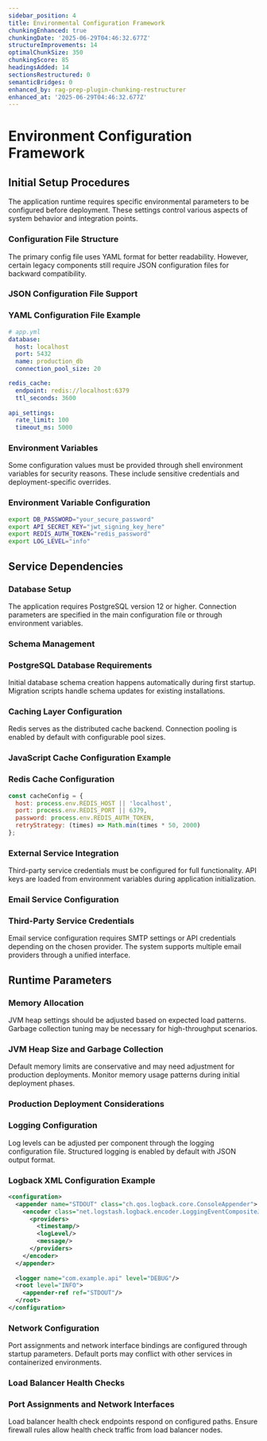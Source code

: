 ```yaml
---
sidebar_position: 4
title: Environmental Configuration Framework
chunkingEnhanced: true
chunkingDate: '2025-06-29T04:46:32.677Z'
structureImprovements: 14
optimalChunkSize: 350
chunkingScore: 85
headingsAdded: 14
sectionsRestructured: 0
semanticBridges: 0
enhanced_by: rag-prep-plugin-chunking-restructurer
enhanced_at: '2025-06-29T04:46:32.677Z'
---
```


# Environment Configuration Framework

## Initial Setup Procedures

The application runtime requires specific environmental parameters to be configured before deployment. These settings control various aspects of system behavior and integration points.

### Configuration File Structure

The primary config file uses YAML format for better readability. However, certain legacy components still require JSON configuration files for backward compatibility.

### JSON Configuration File Support


### YAML Configuration File Example


```yaml
# app.yml
database:
  host: localhost
  port: 5432
  name: production_db
  connection_pool_size: 20

redis_cache:
  endpoint: redis://localhost:6379
  ttl_seconds: 3600
  
api_settings:
  rate_limit: 100
  timeout_ms: 5000
```

### Environment Variables

Some configuration values must be provided through shell environment variables for security reasons. These include sensitive credentials and deployment-specific overrides.

### Environment Variable Configuration


```bash
export DB_PASSWORD="your_secure_password"
export API_SECRET_KEY="jwt_signing_key_here"
export REDIS_AUTH_TOKEN="redis_password"
export LOG_LEVEL="info"
```

## Service Dependencies

### Database Setup

The application requires PostgreSQL version 12 or higher. Connection parameters are specified in the main configuration file or through environment variables.

### Schema Management


### PostgreSQL Database Requirements


Initial database schema creation happens automatically during first startup. Migration scripts handle schema updates for existing installations.

### Caching Layer Configuration

Redis serves as the distributed cache backend. Connection pooling is enabled by default with configurable pool sizes.

### JavaScript Cache Configuration Example


### Redis Cache Configuration


```javascript
const cacheConfig = {
  host: process.env.REDIS_HOST || 'localhost',
  port: process.env.REDIS_PORT || 6379,
  password: process.env.REDIS_AUTH_TOKEN,
  retryStrategy: (times) => Math.min(times * 50, 2000)
};
```

### External Service Integration

Third-party service credentials must be configured for full functionality. API keys are loaded from environment variables during application initialization.

### Email Service Configuration


### Third-Party Service Credentials


Email service configuration requires SMTP settings or API credentials depending on the chosen provider. The system supports multiple email providers through a unified interface.

## Runtime Parameters

### Memory Allocation

JVM heap settings should be adjusted based on expected load patterns. Garbage collection tuning may be necessary for high-throughput scenarios.

### JVM Heap Size and Garbage Collection


Default memory limits are conservative and may need adjustment for production deployments. Monitor memory usage patterns during initial deployment phases.

### Production Deployment Considerations


### Logging Configuration

Log levels can be adjusted per component through the logging configuration file. Structured logging is enabled by default with JSON output format.

### Logback XML Configuration Example


```xml
<configuration>
  <appender name="STDOUT" class="ch.qos.logback.core.ConsoleAppender">
    <encoder class="net.logstash.logback.encoder.LoggingEventCompositeJsonEncoder">
      <providers>
        <timestamp/>
        <logLevel/>
        <message/>
      </providers>
    </encoder>
  </appender>
  
  <logger name="com.example.api" level="DEBUG"/>
  <root level="INFO">
    <appender-ref ref="STDOUT"/>
  </root>
</configuration>
```

### Network Configuration

Port assignments and network interface bindings are configured through startup parameters. Default ports may conflict with other services in containerized environments.

### Load Balancer Health Checks


### Port Assignments and Network Interfaces


Load balancer health check endpoints respond on configured paths. Ensure firewall rules allow health check traffic from load balancer nodes.
